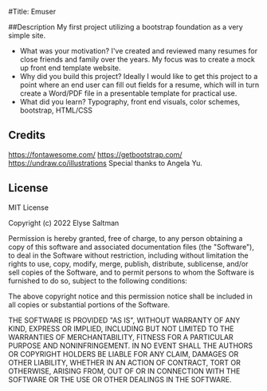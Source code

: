 #Title:
Emuser

##Description
My first project utilizing a bootstrap foundation as a very simple site.

- What was your motivation?
I've created and reviewed many resumes for close friends and family over the years. My focus was to create a mock up front end template website.
- Why did you build this project?
Ideally I would like to get this project to a point where an end user can fill out fields for a resume, which will in turn create a Word/PDF file in a presentable template for practical use.
- What did you learn?
Typography, front end visuals, color schemes, bootstrap, HTML/CSS

## Credits

https://fontawesome.com/
https://getbootstrap.com/
https://undraw.co/illustrations
Special thanks to Angela Yu.

## License

MIT License

Copyright (c) 2022 Elyse Saltman

Permission is hereby granted, free of charge, to any person obtaining a copy
of this software and associated documentation files (the "Software"), to deal
in the Software without restriction, including without limitation the rights
to use, copy, modify, merge, publish, distribute, sublicense, and/or sell
copies of the Software, and to permit persons to whom the Software is
furnished to do so, subject to the following conditions:

The above copyright notice and this permission notice shall be included in all
copies or substantial portions of the Software.

THE SOFTWARE IS PROVIDED "AS IS", WITHOUT WARRANTY OF ANY KIND, EXPRESS OR
IMPLIED, INCLUDING BUT NOT LIMITED TO THE WARRANTIES OF MERCHANTABILITY,
FITNESS FOR A PARTICULAR PURPOSE AND NONINFRINGEMENT. IN NO EVENT SHALL THE
AUTHORS OR COPYRIGHT HOLDERS BE LIABLE FOR ANY CLAIM, DAMAGES OR OTHER
LIABILITY, WHETHER IN AN ACTION OF CONTRACT, TORT OR OTHERWISE, ARISING FROM,
OUT OF OR IN CONNECTION WITH THE SOFTWARE OR THE USE OR OTHER DEALINGS IN THE
SOFTWARE.
